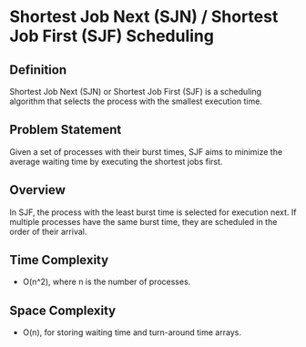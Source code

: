 # Shortest Job Next (SJN) / Shortest Job First (SJF) Scheduling

## Definition
Shortest Job Next (SJN) or Shortest Job First (SJF) is a scheduling algorithm that selects the process with the smallest execution time.

## Problem Statement
Given a set of processes with their burst times, SJF aims to minimize the average waiting time by executing the shortest jobs first.

## Overview
In SJF, the process with the least burst time is selected for execution next. If multiple processes have the same burst time, they are scheduled in the order of their arrival.

## Time Complexity
- O(n^2), where n is the number of processes.

## Space Complexity
- O(n), for storing waiting time and turn-around time arrays.
